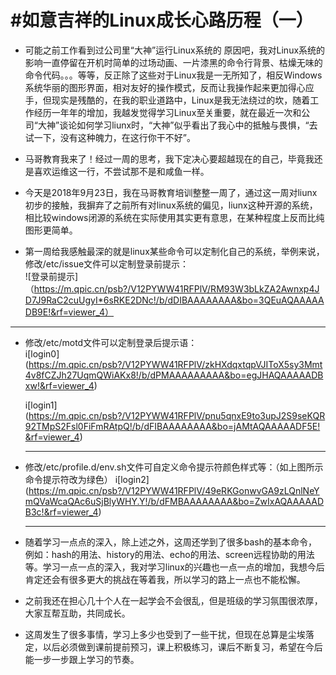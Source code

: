 #如意吉祥的Linux成长心路历程（一）
======================
* 可能之前工作看到过公司里“大神”运行Linux系统的 原因吧，我对Linux系统的影响一直停留在开机时简单的过场动画、一片漆黑的命令行背景、枯燥无味的命令代码。。。等等，反正除了这些对于Linux我是一无所知了，相反Windows系统华丽的图形界面，相对友好的操作模式，反而让我操作起来更加得心应手，但现实是残酷的，在我的职业道路中，Linux是我无法绕过的坎，随着工作经历一年年的增加，我越发觉得学习Linux至关重要，就在最近一次和公司“大神”谈论如何学习liunx时，“大神”似乎看出了我心中的抵触与畏惧，“去试一下，没有这种魄力，在这行你干不好”。   
  
* 马哥教育我来了！经过一周的思考，我下定决心要超越现在的自己，毕竟我还是喜欢运维这一行，不尝试那不是和咸鱼一样。    
  
* 今天是2018年9月23日，我在马哥教育培训整整一周了，通过这一周对liunx初步的接触，我摒弃了之前所有对linux系统的偏见，liunx这种开源的系统，相比较windows闭源的系统在实际使用其实更有意思，在某种程度上反而比纯图形更简单。  

* 第一周给我感触最深的就是linux某些命令可以定制化自己的系统，举例来说，修改/etc/issue文件可以定制登录前提示：  
 ![登录前提示]（https://m.qpic.cn/psb?/V12PYWW41RFPlV/RM93W3bLkZA2Awnxp4JD7J9RaC2cuUgyI*6sRKE2DNc!/b/dDIBAAAAAAAA&bo=3QEuAQAAAAADB9E!&rf=viewer_4）  

 ---
  
* 修改/etc/motd文件可以定制登录后提示语：  
  i[login0] (https://m.qpic.cn/psb?/V12PYWW41RFPlV/zkHXdqxtqpVJIToX5sy3Mmt4v8fCZJh27UqmQWiAKx8!/b/dPMAAAAAAAAA&bo=egJHAQAAAAADBxw!&rf=viewer_4)  

  
  
  i[login1] (https://m.qpic.cn/psb?/V12PYWW41RFPlV/pnu5qnxE9to3upJ2S9seKQR92TMpS2Fsl0FiFmRAtpQ!/b/dFIBAAAAAAAA&bo=jAMtAQAAAAADF5E!&rf=viewer_4)  
  
  ---

* 修改/etc/profile.d/env.sh文件可自定义命令提示符颜色样式等：（如上图所示命令提示符改为绿色）
  i[login2] (https://m.qpic.cn/psb?/V12PYWW41RFPlV/49eRKGonwvGA9zLQnlNeYmQVaWcaQAc6uSjBlyWHY.Y!/b/dFMBAAAAAAAA&bo=ZwIxAQAAAAADB3c!&rf=viewer_4)  

  ---
  

* 随着学习一点点的深入，除上述之外，这周还学到了很多bash的基本命令，例如：hash的用法、history的用法、echo的用法、screen远程协助的用法等。学习一点一点的深入，我对学习linux的兴趣也一点一点的增加，我想今后肯定还会有很多更大的挑战在等着我，所以学习的路上一点也不能松懈。   

* 之前我还在担心几十个人在一起学会不会很乱，但是班级的学习氛围很浓厚，大家互帮互助，共同成长。

* 这周发生了很多事情，学习上多少也受到了一些干扰，但现在总算是尘埃落定，以后必须做到课前提前预习，课上积极练习，课后不断复习，希望在今后能一步一步跟上学习的节奏。
 
 



  




